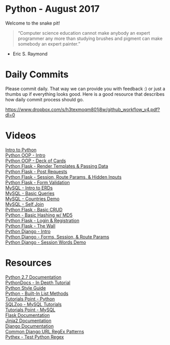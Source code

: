 Python - August 2017
====================

Welcome to the snake pit! 

> “Computer science education cannot make anybody an expert programmer any more than studying brushes and pigment can make somebody an expert painter.”
- Eric S. Raymond

# Daily Commits

Please commit daily. That way we can provide you with feedback :) or just a thumbs up if everything looks good. Here is a good resource that describes how daily commit process should go.

https://www.dropbox.com/s/h3texmoqm801j8w/github_workflow_v4.pdf?dl=0

# Videos

[Intro to Python](https://youtu.be/Q7m9ktPyQXY "Intro to Python") <br>
[Python OOP - Intro](https://youtu.be/8geYlZAOCQM "Python OOP") <br>
[Python OOP - Deck of Cards](https://youtu.be/jDq8xPocaAg "Python OOP - Deck of Cards") <br>
[Python Flask - Render Templates & Passing Data](https://youtu.be/itXnqPaOFFw "Python Flask - Render Templates & Passing Data") <br>
[Python Flask - Post Requests](https://youtu.be/_pL-c6C6w_0 "Python Flask - Post Requests") <br>
[Python Flask - Session, Route Params, & Hidden Inputs
](https://youtu.be/1a7kQXdJ8q8 "Python Flask - Session, Route Params, & Hidden Inputs
") <br>
[Python Flask - Form Validation](https://youtu.be/ibLTCJV6es4 "Python Flask - Form Validation") <br>
[MySQL - Intro to ERDs](https://youtu.be/WiGja4lAMdA "MySQL - Intro to ERDs") <br>
[MySQL - Basic Queries](https://youtu.be/HnVZPsZBwGk "MySQL - Basic Queries") <br>
[MySQL - Countries Demo](https://youtu.be/_2U8Gmvv9gw "MySQL - Countries Demo") <br>
[MySQL - Self Join](https://youtu.be/sLDSe7Rti0E "MySQL - Self Join") <br>
[Python Flask - Basic CRUD](https://youtu.be/IiHH5MD68Po "MySQL - Basic CRUD") <br>
[Python - Basic Hashing w/ MD5](https://youtu.be/AXBuVJcWk0E "Python - Basic Hashing w/ MD5") <br>
[Python Flask - Login & Registration](https://youtu.be/eIJhkEb1Cnk "Python - Login & Registration") <br>
[Python Flask - The Wall ](https://youtu.be/DlNnXyM6KwQ "Python - The Wall") <br>
[Python Django - Intro ](https://youtu.be/KCwRH0AJ4yU "Python Django - Intro ") <br>
[Python Django - Forms, Session, & Route Params](https://youtu.be/GJJzeNJOXIw "Python Django - Forms, Session, & Route Params") <br>
[Python Django - Session Words Demo ](https://youtu.be/Vfcp3fIrSrs "Python Django - Session Words Demo") <br>

# Resources

[Python 2.7 Documentation](https://docs.python.org/2/library/index.html "Python 2.7 Documentation") <br>
[PythonDocs - In Depth Tutorial](https://docs.python.org/2/tutorial/index.html "PythonDocs - In Depth Tutorial") <br>
[Python Style Guide](https://www.python.org/dev/peps/pep-0008/#code-lay-out "Python Style Guide") <br>
[Python - Built-In List Methods](https://infohost.nmt.edu/tcc/help/pubs/python/web/list-methods.html "Python - Built-In List Methods") <br>
[Tutorials Point - Python](https://www.tutorialspoint.com/python/index.htm "Tutorials Point - Python") <br>
[SQLZoo - MySQL Tutorials](http://sqlzoo.net/ "SQLZoo - mySQL Tutorials") <br>
[Tutorials Point - MySQL](https://www.tutorialspoint.com/mysql/index.htm "Tutorials Point - MySQL") <br>
[Flask Documentation](http://flask.pocoo.org/docs/0.12/ "Flask Documentation") <br>
[Jinja2 Documentation](http://jinja.pocoo.org/docs/2.9/ "Jinja2 Documentation") <br>
[Django Documentation](https://docs.djangoproject.com/en/1.11/ "Django Documentation") <br>
[Common Django URL RegEx Patterns](https://github.com/codingforentrepreneurs/Guides/blob/master/all/common_url_regex.md "Common Django URL RegEx Patterns") <br>
[Pythex - Test Python Regex](https://pythex.org/ "Pythex - Test Python Regex") <br>
